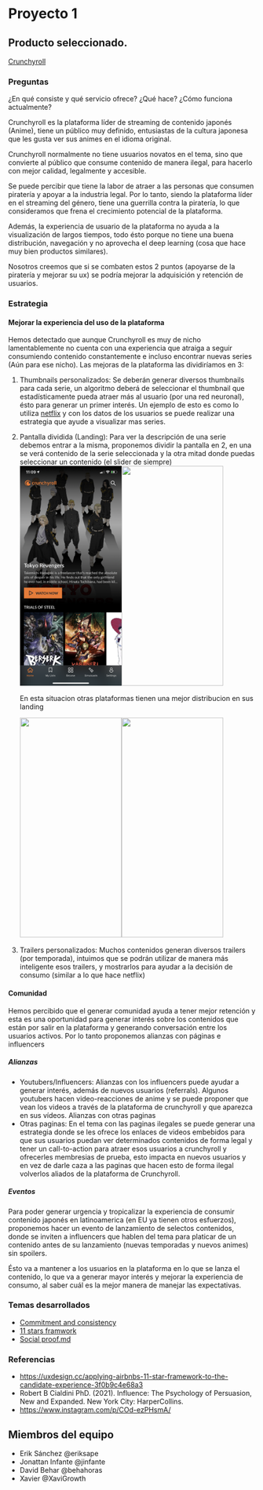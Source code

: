 # Proyecto 1

## Producto seleccionado.

[Crunchyroll](https://www.crunchyroll.com/es)

### Preguntas

¿En qué consiste y qué servicio ofrece? ¿Qué hace? ¿Cómo funciona actualmente?

Crunchyroll es la plataforma líder de streaming de contenido japonés (Anime), tiene un público muy definido, entusiastas de la cultura japonesa que les gusta ver sus animes en el idioma original.

Crunchyroll normalmente no tiene usuarios novatos en el tema, sino que convierte al público que consume contenido de manera ilegal, para hacerlo con mejor calidad, legalmente y accesible.

Se puede percibir que tiene la labor de atraer a las personas que consumen piratería y apoyar a la industria legal. Por lo tanto, siendo la plataforma líder en el streaming del género, tiene una guerrilla contra la piratería, lo que consideramos que frena el crecimiento potencial de la plataforma.

Además, la experiencia de usuario de la plataforma no ayuda a la visualización de largos tiempos, todo ésto porque no tiene una buena distribución, navegación y no aprovecha el deep learning (cosa que hace muy bien productos similares).

Nosotros creemos que si se combaten estos 2 puntos (apoyarse de la piratería y mejorar su ux) se podría mejorar la adquisición y retención de usuarios.


### Estrategia


#### Mejorar la experiencia del uso de la plataforma
Hemos detectado que aunque Crunchyroll es muy de nicho lamentablemente no cuenta con una experiencia que atraiga a seguir consumiendo contenido constantemente e incluso encontrar nuevas series (Aún para ese nicho). 
Las mejoras de la plataforma las dividiríamos en 3:

1. Thumbnails personalizados: Se deberán generar diversos thumbnails para cada serie, un algoritmo deberá de seleccionar el thumbnail que estadísticamente pueda atraer más al usuario (por una red neuronal), ésto para generar un primer interés. Un ejemplo de esto es como lo utiliza [netflix](https://www.instagram.com/p/COd-ezPHsmA/) y con los datos de los usuarios se puede realizar una estrategia que ayude a visualizar mas series.

2. Pantalla dividida (Landing): Para ver la descripción de una serie debemos entrar a la misma, proponemos dividir la pantalla en 2, en una se verá contenido de la serie seleccionada y la otra mitad donde puedas seleccionar un contenido (el slider de siempre)
       <img src="https://raw.githubusercontent.com/eriksape/ecole/main/project-1/cr-movil1.PNG" width="207" height="448"><img src="https://raw.githubusercontent.com/eriksape/ecole/main/project-1/cr-movil2.PNG" width="207" height="448">


      En esta situacion otras plataformas tienen una mejor distribucion en sus landing


      <img src="https://raw.githubusercontent.com/eriksape/ecole/main/project-1/n-movil1.PNG" width="207" height="448"><img src="https://raw.githubusercontent.com/eriksape/ecole/main/project-1/n-movil2.PNG" width="207" height="448">

3. Trailers personalizados: Muchos contenidos generan diversos trailers (por temporada), intuimos que se podrán utilizar de manera más inteligente esos trailers, y mostrarlos para ayudar a la decisión de consumo (similar a lo que hace netflix)

#### Comunidad

Hemos percibido que el generar comunidad ayuda a tener mejor retención y esta es una oportunidad para generar interés sobre los contenidos que están por salir en la plataforma y generando conversación entre los usuarios activos.
Por lo tanto proponemos alianzas con páginas e influencers

##### Alianzas

- Youtubers/Influencers:
    Alianzas con los influencers puede ayudar a generar interés, además de nuevos usuarios (referrals). Algunos youtubers hacen video-reacciones de anime y se puede proponer que vean los videos a través  de la plataforma de crunchyroll y que aparezca en sus vídeos.
Alianzas con otras paginas
- Otras paginas:
    En el tema con las paginas ilegales se puede generar una estrategia donde se les ofrece los enlaces de videos embebidos para que sus usuarios puedan ver determinados contenidos de forma legal y tener un call-to-action para atraer esos usuarios a crunchyroll y ofrecerles membresias de prueba, esto impacta en nuevos usuarios y en vez de darle caza a las paginas que hacen esto de forma ilegal volverlos aliados de la plataforma de Crunchyroll.

##### Eventos

Para poder generar urgencia y tropicalizar la experiencia de consumir contenido japonés en latinoamerica (en EU ya tienen otros esfuerzos), proponemos hacer un evento de lanzamiento de selectos contenidos, donde se inviten a influencers que hablen del tema para platicar de un contenido antes de su lanzamiento (nuevas temporadas y nuevos animes) sin spoilers.


Ésto va a mantener a los usuarios en la plataforma en lo que se lanza el contenido, lo que va a generar mayor interés y mejorar la experiencia de consumo, al saber cuál es la mejor manera de manejar las expectativas.


### Temas desarrollados

- [Commitment and consistency](./project-1/commitment-and-consistency.md)
- [11 stars framwork](./project-1/11-stars-framework.md)
- [Social proof.md](./project-1/social-proof.md)

### Referencias
- https://uxdesign.cc/applying-airbnbs-11-star-framework-to-the-candidate-experience-3f0b9c4e68a3
- Robert B Cialdini PhD. (2021). Influence: The Psychology of Persuasion, New and Expanded. New York City: HarperCollins.
- https://www.instagram.com/p/COd-ezPHsmA/


## Miembros del equipo

- Erik Sánchez @eriksape
- Jonattan Infante @jinfante
- David Behar @behahoras
- Xavier @XaviGrowth
